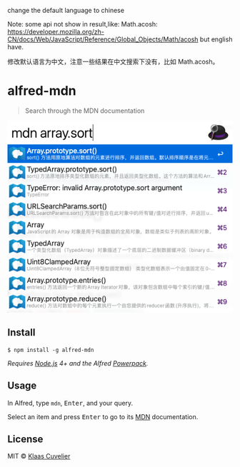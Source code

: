 change the default language to chinese

Note: some api not show in result,like: Math.acosh: https://developer.mozilla.org/zh-CN/docs/Web/JavaScript/Reference/Global_Objects/Math/acosh but english have.

修改默认语言为中文，注意一些结果在中文搜索下没有，比如 Math.acosh。

# alfred-mdn
> Search through the MDN documentation

![screenshot](screenshot.png)


## Install

```
$ npm install -g alfred-mdn
```

*Requires [Node.js](https://nodejs.org) 4+ and the Alfred [Powerpack](https://www.alfredapp.com/powerpack/).*


## Usage

In Alfred, type `mdn`, <kbd>Enter</kbd>, and your query.

Select an item and press <kbd>Enter</kbd> to go to its [MDN](https://developer.mozilla.org/en-US/) documentation.


## License

MIT © [Klaas Cuvelier](https://klaascuvelier.io)
